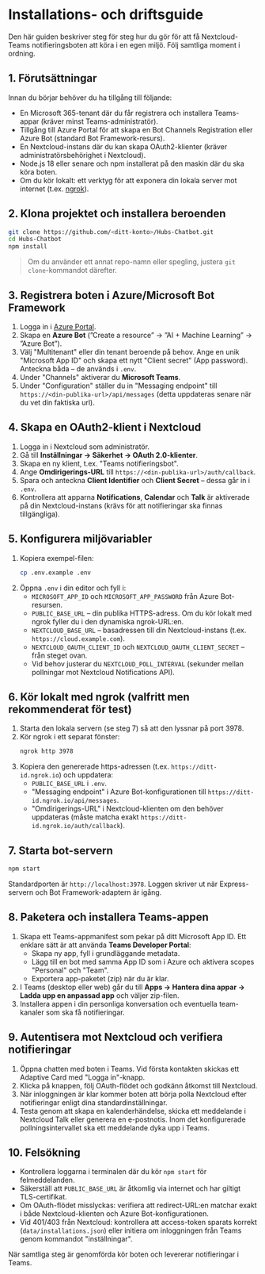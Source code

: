 # Installations- och driftsguide

Den här guiden beskriver steg för steg hur du gör för att få Nextcloud-Teams notifieringsboten att köra i en egen miljö. Följ samtliga moment i ordning.

## 1. Förutsättningar

Innan du börjar behöver du ha tillgång till följande:

- En Microsoft 365-tenant där du får registrera och installera Teams-appar (kräver minst Teams-administratör).
- Tillgång till Azure Portal för att skapa en Bot Channels Registration eller Azure Bot (standard Bot Framework-resurs).
- En Nextcloud-instans där du kan skapa OAuth2-klienter (kräver administratörsbehörighet i Nextcloud).
- Node.js 18 eller senare och npm installerat på den maskin där du ska köra boten.
- Om du kör lokalt: ett verktyg för att exponera din lokala server mot internet (t.ex. [ngrok](https://ngrok.com/)).

## 2. Klona projektet och installera beroenden

```bash
git clone https://github.com/<ditt-konto>/Hubs-Chatbot.git
cd Hubs-Chatbot
npm install
```

> Om du använder ett annat repo-namn eller spegling, justera `git clone`-kommandot därefter.

## 3. Registrera boten i Azure/Microsoft Bot Framework

1. Logga in i [Azure Portal](https://portal.azure.com/).
2. Skapa en **Azure Bot** (”Create a resource” → ”AI + Machine Learning” → ”Azure Bot”).
3. Välj "Multitenant" eller din tenant beroende på behov. Ange en unik "Microsoft App ID" och skapa ett nytt "Client secret" (App password). Anteckna båda – de används i `.env`.
4. Under "Channels" aktiverar du **Microsoft Teams**.
5. Under "Configuration" ställer du in "Messaging endpoint" till `https://<din-publika-url>/api/messages` (detta uppdateras senare när du vet din faktiska url).

## 4. Skapa en OAuth2-klient i Nextcloud

1. Logga in i Nextcloud som administratör.
2. Gå till **Inställningar → Säkerhet → OAuth 2.0-klienter**.
3. Skapa en ny klient, t.ex. "Teams notifieringsbot".
4. Ange **Omdirigerings-URL** till `https://<din-publika-url>/auth/callback`.
5. Spara och anteckna **Client Identifier** och **Client Secret** – dessa går in i `.env`.
6. Kontrollera att apparna **Notifications**, **Calendar** och **Talk** är aktiverade på din Nextcloud-instans (krävs för att notifieringar ska finnas tillgängliga).

## 5. Konfigurera miljövariabler

1. Kopiera exempel-filen:
   ```bash
   cp .env.example .env
   ```
2. Öppna `.env` i din editor och fyll i:
   - `MICROSOFT_APP_ID` och `MICROSOFT_APP_PASSWORD` från Azure Bot-resursen.
   - `PUBLIC_BASE_URL` – din publika HTTPS-adress. Om du kör lokalt med ngrok fyller du i den dynamiska ngrok-URL:en.
   - `NEXTCLOUD_BASE_URL` – basadressen till din Nextcloud-instans (t.ex. `https://cloud.example.com`).
   - `NEXTCLOUD_OAUTH_CLIENT_ID` och `NEXTCLOUD_OAUTH_CLIENT_SECRET` – från steget ovan.
   - Vid behov justerar du `NEXTCLOUD_POLL_INTERVAL` (sekunder mellan pollningar mot Nextcloud Notifications API).

## 6. Kör lokalt med ngrok (valfritt men rekommenderat för test)

1. Starta den lokala servern (se steg 7) så att den lyssnar på port 3978.
2. Kör ngrok i ett separat fönster:
   ```bash
   ngrok http 3978
   ```
3. Kopiera den genererade https-adressen (t.ex. `https://ditt-id.ngrok.io`) och uppdatera:
   - `PUBLIC_BASE_URL` i `.env`.
   - "Messaging endpoint" i Azure Bot-konfigurationen till `https://ditt-id.ngrok.io/api/messages`.
   - "Omdirigerings-URL" i Nextcloud-klienten om den behöver uppdateras (måste matcha exakt `https://ditt-id.ngrok.io/auth/callback`).

## 7. Starta bot-servern

```bash
npm start
```

Standardporten är `http://localhost:3978`. Loggen skriver ut när Express-servern och Bot Framework-adaptern är igång.

## 8. Paketera och installera Teams-appen

1. Skapa ett Teams-appmanifest som pekar på ditt Microsoft App ID. Ett enklare sätt är att använda **Teams Developer Portal**:
   - Skapa ny app, fyll i grundläggande metadata.
   - Lägg till en bot med samma App ID som i Azure och aktivera scopes "Personal" och "Team".
   - Exportera app-paketet (zip) när du är klar.
2. I Teams (desktop eller web) går du till **Apps → Hantera dina appar → Ladda upp en anpassad app** och väljer zip-filen.
3. Installera appen i din personliga konversation och eventuella team-kanaler som ska få notifieringar.

## 9. Autentisera mot Nextcloud och verifiera notifieringar

1. Öppna chatten med boten i Teams. Vid första kontakten skickas ett Adaptive Card med "Logga in"-knapp.
2. Klicka på knappen, följ OAuth-flödet och godkänn åtkomst till Nextcloud.
3. När inloggningen är klar kommer boten att börja polla Nextcloud efter notifieringar enligt dina standardinställningar.
4. Testa genom att skapa en kalenderhändelse, skicka ett meddelande i Nextcloud Talk eller generera en e-postnotis. Inom det konfigurerade pollningsintervallet ska ett meddelande dyka upp i Teams.

## 10. Felsökning

- Kontrollera loggarna i terminalen där du kör `npm start` för felmeddelanden.
- Säkerställ att `PUBLIC_BASE_URL` är åtkomlig via internet och har giltigt TLS-certifikat.
- Om OAuth-flödet misslyckas: verifiera att redirect-URL:en matchar exakt i både Nextcloud-klienten och Azure Bot-konfigurationen.
- Vid 401/403 från Nextcloud: kontrollera att access-token sparats korrekt (`data/installations.json`) eller initiera om inloggningen från Teams genom kommandot "inställningar".

När samtliga steg är genomförda kör boten och levererar notifieringar i Teams.
